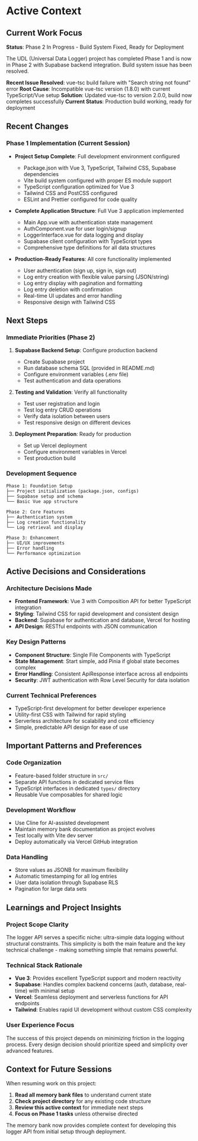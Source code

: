 # Active Context

## Current Work Focus

**Status**: Phase 2 In Progress - Build System Fixed, Ready for Deployment

The UDL (Universal Data Logger) project has completed Phase 1 and is now in Phase 2 with Supabase backend integration. Build system issue has been resolved.

**Recent Issue Resolved**: vue-tsc build failure with "Search string not found" error
**Root Cause**: Incompatible vue-tsc version (1.8.0) with current TypeScript/Vue setup
**Solution**: Updated vue-tsc to version 2.0.0, build now completes successfully
**Current Status**: Production build working, ready for deployment

## Recent Changes

### Phase 1 Implementation (Current Session)
- **Project Setup Complete**: Full development environment configured
  - Package.json with Vue 3, TypeScript, Tailwind CSS, Supabase dependencies
  - Vite build system configured with proper ES module support
  - TypeScript configuration optimized for Vue 3
  - Tailwind CSS and PostCSS configured
  - ESLint and Prettier configured for code quality

- **Complete Application Structure**: Full Vue 3 application implemented
  - Main App.vue with authentication state management
  - AuthComponent.vue for user login/signup
  - LoggerInterface.vue for data logging and display
  - Supabase client configuration with TypeScript types
  - Comprehensive type definitions for all data structures

- **Production-Ready Features**: All core functionality implemented
  - User authentication (sign up, sign in, sign out)
  - Log entry creation with flexible value parsing (JSON/string)
  - Log entry display with pagination and formatting
  - Log entry deletion with confirmation
  - Real-time UI updates and error handling
  - Responsive design with Tailwind CSS

## Next Steps

### Immediate Priorities (Phase 2)
1. **Supabase Backend Setup**: Configure production backend
   - Create Supabase project
   - Run database schema SQL (provided in README.md)
   - Configure environment variables (.env file)
   - Test authentication and data operations

2. **Testing and Validation**: Verify all functionality
   - Test user registration and login
   - Test log entry CRUD operations
   - Verify data isolation between users
   - Test responsive design on different devices

3. **Deployment Preparation**: Ready for production
   - Set up Vercel deployment
   - Configure environment variables in Vercel
   - Test production build

### Development Sequence
```
Phase 1: Foundation Setup
├── Project initialization (package.json, configs)
├── Supabase setup and schema
└── Basic Vue app structure

Phase 2: Core Features
├── Authentication system
├── Log creation functionality
└── Log retrieval and display

Phase 3: Enhancement
├── UI/UX improvements
├── Error handling
└── Performance optimization
```

## Active Decisions and Considerations

### Architecture Decisions Made
- **Frontend Framework**: Vue 3 with Composition API for better TypeScript integration
- **Styling**: Tailwind CSS for rapid development and consistent design
- **Backend**: Supabase for authentication and database, Vercel for hosting
- **API Design**: RESTful endpoints with JSON communication

### Key Design Patterns
- **Component Structure**: Single File Components with TypeScript
- **State Management**: Start simple, add Pinia if global state becomes complex
- **Error Handling**: Consistent ApiResponse interface across all endpoints
- **Security**: JWT authentication with Row Level Security for data isolation

### Current Technical Preferences
- TypeScript-first development for better developer experience
- Utility-first CSS with Tailwind for rapid styling
- Serverless architecture for scalability and cost efficiency
- Simple, predictable API design for ease of use

## Important Patterns and Preferences

### Code Organization
- Feature-based folder structure in `src/`
- Separate API functions in dedicated service files
- TypeScript interfaces in dedicated `types/` directory
- Reusable Vue composables for shared logic

### Development Workflow
- Use Cline for AI-assisted development
- Maintain memory bank documentation as project evolves
- Test locally with Vite dev server
- Deploy automatically via Vercel GitHub integration

### Data Handling
- Store values as JSONB for maximum flexibility
- Automatic timestamping for all log entries
- User data isolation through Supabase RLS
- Pagination for large data sets

## Learnings and Project Insights

### Project Scope Clarity
The logger API serves a specific niche: ultra-simple data logging without structural constraints. This simplicity is both the main feature and the key technical challenge - making something simple that remains powerful.

### Technical Stack Rationale
- **Vue 3**: Provides excellent TypeScript support and modern reactivity
- **Supabase**: Handles complex backend concerns (auth, database, real-time) with minimal setup
- **Vercel**: Seamless deployment and serverless functions for API endpoints
- **Tailwind**: Enables rapid UI development without custom CSS complexity

### User Experience Focus
The success of this project depends on minimizing friction in the logging process. Every design decision should prioritize speed and simplicity over advanced features.

## Context for Future Sessions

When resuming work on this project:
1. **Read all memory bank files** to understand current state
2. **Check project directory** for any existing code structure
3. **Review this active context** for immediate next steps
4. **Focus on Phase 1 tasks** unless otherwise directed

The memory bank now provides complete context for developing this logger API from initial setup through deployment.
